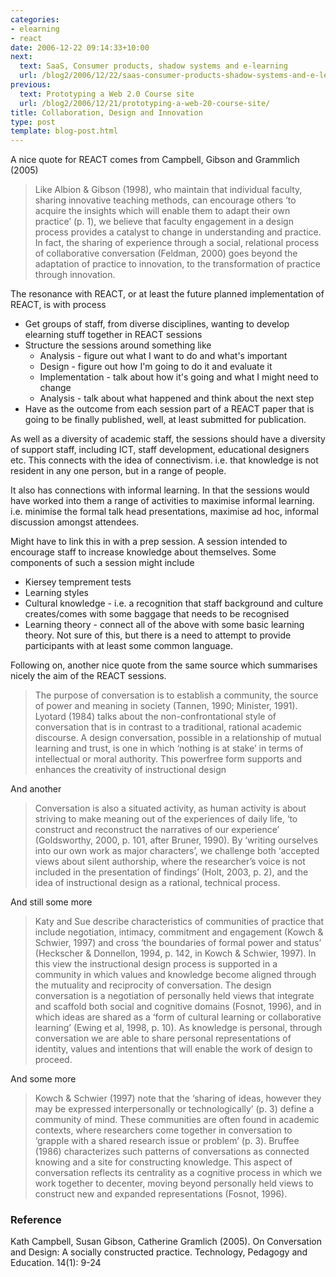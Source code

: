 ```yaml
---
categories:
- elearning
- react
date: 2006-12-22 09:14:33+10:00
next:
  text: SaaS, Consumer products, shadow systems and e-learning
  url: /blog2/2006/12/22/saas-consumer-products-shadow-systems-and-e-learning/
previous:
  text: Prototyping a Web 2.0 Course site
  url: /blog2/2006/12/21/prototyping-a-web-20-course-site/
title: Collaboration, Design and Innovation
type: post
template: blog-post.html
---
```

A nice quote for REACT comes from Campbell, Gibson and Grammlich (2005)

> Like Albion & Gibson (1998), who maintain that individual faculty, sharing innovative teaching methods, can encourage others ‘to acquire the insights which will enable them to adapt their own practice’ (p. 1), we believe that faculty engagement in a design process provides a catalyst to change in understanding and practice. In fact, the sharing of experience through a social, relational process of collaborative conversation (Feldman, 2000) goes beyond the adaptation of practice to innovation, to the transformation of practice through innovation.

The resonance with REACT, or at least the future planned implementation of REACT, is with process

- Get groups of staff, from diverse disciplines, wanting to develop elearning stuff together in REACT sessions
- Structure the sessions around something like
    - Analysis - figure out what I want to do and what's important
    - Design - figure out how I'm going to do it and evaluate it
    - Implementation - talk about how it's going and what I might need to change
    - Analysis - talk about what happened and think about the next step
- Have as the outcome from each session part of a REACT paper that is going to be finally published, well, at least submitted for publication.

As well as a diversity of academic staff, the sessions should have a diversity of support staff, including ICT, staff development, educational designers etc. This connects with the idea of connectivism. i.e. that knowledge is not resident in any one person, but in a range of people.

It also has connections with informal learning. In that the sessions would have worked into them a range of activities to maximise informal learning. i.e. minimise the formal talk head presentations, maximise ad hoc, informal discussion amongst attendees.

Might have to link this in with a prep session. A session intended to encourage staff to increase knowledge about themselves. Some components of such a session might include

- Kiersey temprement tests
- Learning styles
- Cultural knowledge - i.e. a recognition that staff background and culture creates/comes with some baggage that needs to be recognised
- Learning theory - connect all of the above with some basic learning theory. Not sure of this, but there is a need to attempt to provide participants with at least some common language.

Following on, another nice quote from the same source which summarises nicely the aim of the REACT sessions.

> The purpose of conversation is to establish a community, the source of power and meaning in society (Tannen, 1990; Minister, 1991). Lyotard (1984) talks about the non-confrontational style of conversation that is in contrast to a traditional, rational academic discourse. A design conversation, possible in a relationship of mutual learning and trust, is one in which ‘nothing is at stake’ in terms of intellectual or moral authority. This powerfree form supports and enhances the creativity of instructional design

And another

> Conversation is also a situated activity, as human activity is about striving to make meaning out of the experiences of daily life, ‘to construct and reconstruct the narratives of our experience’ (Goldsworthy, 2000, p. 101, after Bruner, 1990). By ‘writing ourselves into our own work as major characters’, we challenge both ‘accepted views about silent authorship, where the researcher’s voice is not included in the presentation of findings’ (Holt, 2003, p. 2), and the idea of instructional design as a rational, technical process.

And still some more

> Katy and Sue describe characteristics of communities of practice that include negotiation, intimacy, commitment and engagement (Kowch & Schwier, 1997) and cross ‘the boundaries of formal power and status’ (Heckscher & Donnellon, 1994, p. 142, in Kowch & Schwier, 1997). In this view the instructional design process is supported in a community in which values and knowledge become aligned through the mutuality and reciprocity of conversation. The design conversation is a negotiation of personally held views that integrate and scaffold both social and cognitive domains (Fosnot, 1996), and in which ideas are shared as a ‘form of cultural learning or collaborative learning’ (Ewing et al, 1998, p. 10). As knowledge is personal, through conversation we are able to share personal representations of identity, values and intentions that will enable the work of design to proceed.

And some more

> Kowch & Schwier (1997) note that the ‘sharing of ideas, however they may be expressed interpersonally or technologically’ (p. 3) define a community of mind. These communities are often found in academic contexts, where researchers come together in conversation to ‘grapple with a shared research issue or problem’ (p. 3). Bruffee (1986) characterizes such patterns of conversations as connected knowing and a site for constructing knowledge. This aspect of conversation reflects its centrality as a cognitive process in which we work together to decenter, moving beyond personally held views to construct new and expanded representations (Fosnot, 1996).

### Reference

Kath Campbell, Susan Gibson, Catherine Gramlich (2005). On Conversation and Design: A socially constructed practice. Technology, Pedagogy and Education. 14(1): 9-24